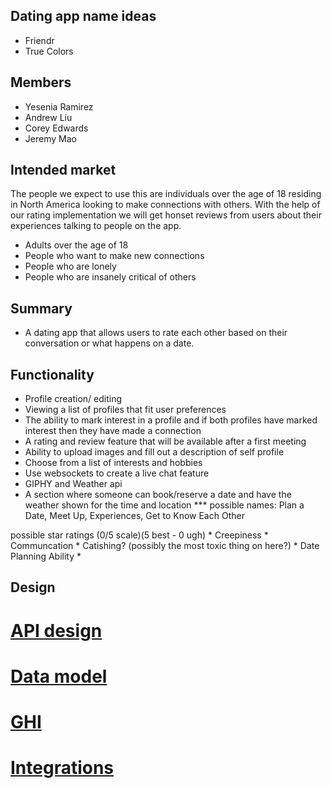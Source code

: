 ## Dating app name ideas 
* Friendr 
* True Colors

## Members

* Yesenia Ramirez
* Andrew Liu
* Corey Edwards
* Jeremy Mao

## Intended market 

The people we expect to use this are individuals over the age of 18 residing in North America looking to make connections with others. With the help of our rating implementation we will get honset reviews from users about their experiences talking to people on the app. 

* Adults over the age of 18
* People who want to make new connections
* People who are lonely
* People who are insanely critical of others


## Summary
* A dating app that allows users to rate each other based on their conversation or what happens on a date.

## Functionality 
* Profile creation/ editing
* Viewing a list of profiles that fit user preferences 
* The ability to mark interest in a profile and if both profiles have marked interest then they have made a connection
* A rating and review feature that will be available after a first meeting 
* Ability to upload images and fill out a description of self profile
* Choose from a list of interests and hobbies
* Use websockets to create a live chat feature
* GIPHY and Weather api
* A section where someone can book/reserve a date and have the weather shown for the time and location 
*** possible names: Plan a Date, Meet Up, Experiences, Get to Know Each Other 



possible star ratings (0/5 scale)(5 best - 0 ugh)
    * Creepiness
    * Communcation
    * Catishing? (possibly the most toxic thing on here?)
    * Date Planning Ability 
    *

## Design
# [API design](docs/apis.md)
# [Data model](docs/data-model.md)
# [GHI](docs/ghi.md)
# [Integrations](docs/integrations.md)